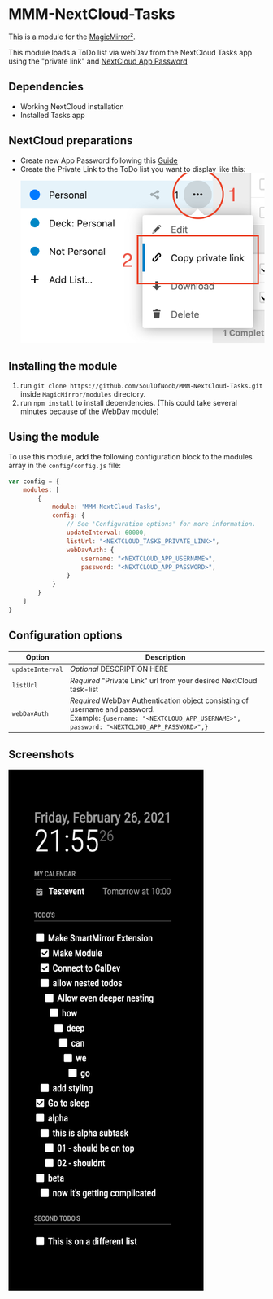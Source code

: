 # MMM-NextCloud-Tasks

This is a module for the [MagicMirror²](https://github.com/MichMich/MagicMirror/).

This module loads a ToDo list via webDav from the NextCloud Tasks app using the "private link" and [NextCloud App Password](https://docs.nextcloudpi.com/en/two-factor-authentication-for-nextcloud/)

## Dependencies

- Working NextCloud installation
- Installed Tasks app

## NextCloud preparations

- Create new App Password following this [Guide](https://docs.nextcloudpi.com/en/two-factor-authentication-for-nextcloud/)
- Create the Private Link to the ToDo list you want to display like this:
![Tasks Screenshot](/assets/generate_private_link.png?raw=true)

## Installing the module

1. run `git clone https://github.com/SoulOfNoob/MMM-NextCloud-Tasks.git` inside `MagicMirror/modules` directory.
2. run `npm install` to install dependencies. (This could take several minutes because of the WebDav module)

## Using the module

To use this module, add the following configuration block to the modules array in the `config/config.js` file:

```js
var config = {
    modules: [
        {
            module: 'MMM-NextCloud-Tasks',
            config: {
                // See 'Configuration options' for more information.
                updateInterval: 60000,
                listUrl: "<NEXTCLOUD_TASKS_PRIVATE_LINK>",
                webDavAuth: {
                    username: "<NEXTCLOUD_APP_USERNAME>",
                    password: "<NEXTCLOUD_APP_PASSWORD>",
                }
            }
        }
    ]
}
```

## Configuration options

| Option           | Description
|----------------- |-----------
| `updateInterval` | *Optional* DESCRIPTION HERE
| `listUrl`        | *Required* "Private Link" url from your desired NextCloud task-list
| `webDavAuth`     | *Required* WebDav Authentication object consisting of username and password. <br> Example: `{username: "<NEXTCLOUD_APP_USERNAME>", password: "<NEXTCLOUD_APP_PASSWORD>",}`

## Screenshots

![Module Screenshot](/assets/demo_screenshot.png?raw=true)